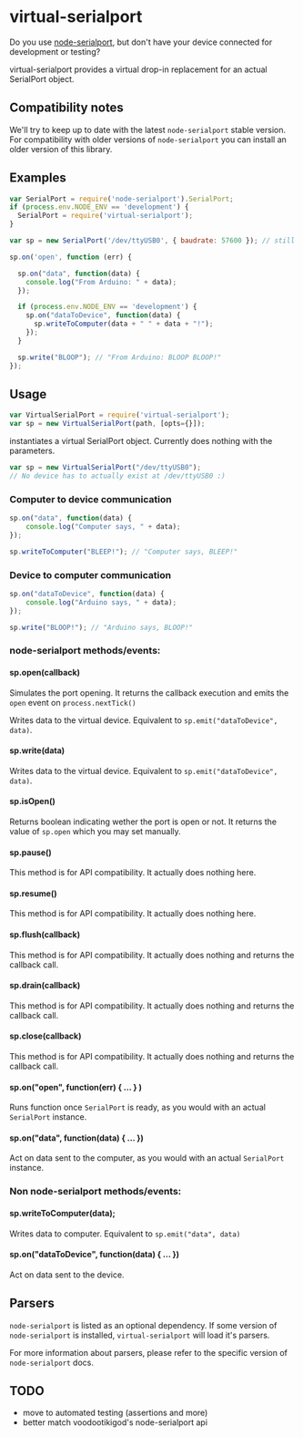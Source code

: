 # virtual-serialport

Do you use [node-serialport](https://github.com/voodootikigod/node-serialport), but don't have your device connected for development or testing?

virtual-serialport provides a virtual drop-in replacement for an actual SerialPort object.

## Compatibility notes

We'll try to keep up to date with the latest `node-serialport` stable version. For compatibility with older versions of `node-serialport` you can install an older version of this library.

## Examples

```javascript
var SerialPort = require('node-serialport').SerialPort;
if (process.env.NODE_ENV == 'development') {
  SerialPort = require('virtual-serialport');
}

var sp = new SerialPort('/dev/ttyUSB0', { baudrate: 57600 }); // still works if NODE_ENV is set to development!

sp.on('open', function (err) {

  sp.on("data", function(data) {
    console.log("From Arduino: " + data);
  });

  if (process.env.NODE_ENV == 'development') {
    sp.on("dataToDevice", function(data) {
      sp.writeToComputer(data + " " + data + "!");
    });
  }

  sp.write("BLOOP"); // "From Arduino: BLOOP BLOOP!"
});
```

## Usage

```javascript
var VirtualSerialPort = require('virtual-serialport');
var sp = new VirtualSerialPort(path, [opts={}]);
```

instantiates a virtual SerialPort object. Currently does nothing with the parameters.

```javascript
var sp = new VirtualSerialPort("/dev/ttyUSB0");
// No device has to actually exist at /dev/ttyUSB0 :)
```

### Computer to device communication

```javascript
sp.on("data", function(data) {
	console.log("Computer says, " + data);
});

sp.writeToComputer("BLEEP!"); // "Computer says, BLEEP!"
```

### Device to computer communication

```javascript
sp.on("dataToDevice", function(data) {
	console.log("Arduino says, " + data);
});

sp.write("BLOOP!"); // "Arduino says, BLOOP!"
```

### node-serialport methods/events:

#### sp.open(callback)
Simulates the port opening. It returns the callback execution and emits the `open` event on
`process.nextTick()`

Writes data to the virtual device. Equivalent to `sp.emit("dataToDevice", data)`.

#### sp.write(data)
Writes data to the virtual device. Equivalent to `sp.emit("dataToDevice", data)`.

#### sp.isOpen()
Returns boolean indicating wether the port is open or not. It returns the value of `sp.open` which
you may set manually.

#### sp.pause()
This method is for API compatibility. It actually does nothing here.

#### sp.resume()
This method is for API compatibility. It actually does nothing here.

#### sp.flush(callback)
This method is for API compatibility. It actually does nothing and returns the callback call.

#### sp.drain(callback)
This method is for API compatibility. It actually does nothing and returns the callback call.

#### sp.close(callback)
This method is for API compatibility. It actually does nothing and returns the callback call.

#### sp.on("open", function(err) { ... } )

Runs function once `SerialPort` is ready, as you would with an actual `SerialPort` instance.

#### sp.on("data", function(data) { ... })

Act on data sent to the computer, as you would with an actual `SerialPort` instance.

### Non node-serialport methods/events:

#### sp.writeToComputer(data);

Writes data to computer. Equivalent to `sp.emit("data", data)`

#### sp.on("dataToDevice", function(data) { ... })
Act on data sent to the device.

## Parsers

`node-serialport` is listed as an optional dependency. If some version of `node-serialport` is
installed, `virtual-serialport` will load it's parsers.

For more information about parsers, please refer to the specific version of `node-serialport` docs.

## TODO
- move to automated testing (assertions and more)
- better match voodootikigod's node-serialport api
